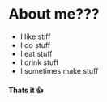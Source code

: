 # About me???
 - I like stiff
 - I do stuff
 - I eat stuff
 - I drink stuff
 - I sometimes make stuff
#### Thats it 👍
<!--
**arjunpanickar/arjunpanickar** is a ✨ _special_ ✨ repository because its `README.md` (this file) appears on your GitHub profile.

Here are some ideas to get you started:

- 🔭 I’m currently working on ...
- 🌱 I’m currently learning ...
- 👯 I’m looking to collaborate on ...
- 🤔 I’m looking for help with ...
- 💬 Ask me about ...
- 📫 How to reach me: ...
- 😄 Pronouns: ...
- ⚡ Fun fact: ...
-->
